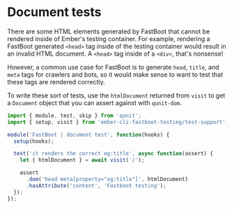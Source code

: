 # Document tests

There are some HTML elements generated by FastBoot that cannot be rendered inside of Ember's testing container. For example, rendering a FastBoot generated `<head>` tag inside of the testing container would result in an invalid HTML document. A `<head>` tag inside of a `<div>`, that's nonsense!

However, a common use case for FastBoot is to generate `head`, `title`, and `meta` tags for crawlers and bots, so it would make sense to want to test that these tags are rendered correctly.

To write these sort of tests, use the `htmlDocument` returned from `visit` to get a `Document` object that you can assert against with `qunit-dom`.

```js
import { module, test, skip } from 'qunit';
import { setup, visit } from 'ember-cli-fastboot-testing/test-support';

module('FastBoot | document test', function(hooks) {
  setup(hooks);

  test('it renders the correct og:title', async function(assert) {
    let { htmlDocument } = await visit('/');

    assert
      .dom('head meta[property="og:title"]', htmlDocument)
      .hasAttribute('content', 'Fastboot testing');
  });
});
```
